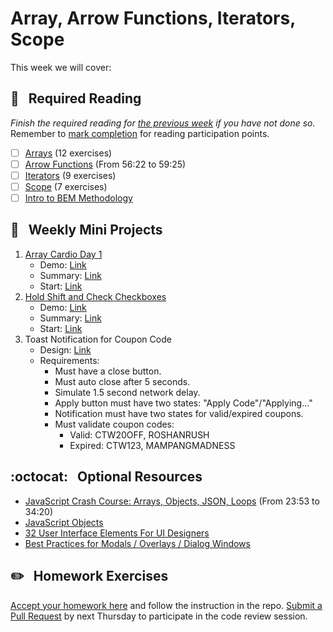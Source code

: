 # Array, Arrow Functions, Iterators, Scope

This week we will cover:

## :closed_book: &nbsp; **Required Reading**

*Finish the required reading for [the previous week](../week-two) if you have not done so.* Remember to [mark completion](../week-zero/about.md#learning-guide) for reading participation points.

  - [ ] [Arrays](https://www.codecademy.com/courses/introduction-to-javascript/lessons/arrays) (12 exercises)
  - [ ] [Arrow Functions](https://www.youtube.com/watch?v=hdI2bqOjy3c&t=3382s) (From 56:22 to 59:25)
  - [ ] [Iterators](https://www.codecademy.com/courses/introduction-to-javascript/lessons/javascript-iterators) (9 exercises)
  - [ ] [Scope](https://www.codecademy.com/courses/introduction-to-javascript/lessons/scope) (7 exercises)
  - [ ] [Intro to BEM Methodology](https://www.youtube.com/watch?v=SLjHSVwXYq4)

## :dart: &nbsp; **Weekly Mini Projects**

1. [Array Cardio Day 1](https://www.youtube.com/watch?v=HB1ZC7czKRs&list=PLu8EoSxDXHP6CGK4YVJhL_VWetA865GOH&index=4)
    * Demo: [Link](https://vanntile.github.io/JavaScript30/04%20-%20Array%20Cardio%20Day%201/)
    * Summary: [Link](https://github.com/usyyy/javascript/blob/master/JavaScript30/analysis.md#4-array-cardio-day-1)
    * Start: [Link](https://github.com/wearecodets/mini-projects/tree/week-three-a)
2. [Hold Shift and Check Checkboxes](https://www.youtube.com/watch?v=RIPYsKx1iiU&list=PLu8EoSxDXHP6CGK4YVJhL_VWetA865GOH&index=10)
    * Demo: [Link](https://vanntile.github.io/JavaScript30/10%20-%20Hold%20Shift%20and%20Check%20Checkboxes/)
    * Summary: [Link](https://github.com/usyyy/javascript/blob/master/JavaScript30/analysis.md#10-hold-shift-and-check-checkboxes)
    * Start: [Link](https://github.com/wearecodets/mini-projects/tree/week-three-b)
3. Toast Notification for Coupon Code
    * Design: [Link](https://dribbble.com/shots/3805346--Your-toast-is-ready)
    * Requirements:
      - Must have a close button.
      - Must auto close after 5 seconds.
      - Simulate 1.5 second network delay.
      - Apply button must have two states: "Apply Code"/"Applying..."
      - Notification must have two states for valid/expired coupons.
      - Must validate coupon codes:
        * Valid: CTW20OFF, ROSHANRUSH
        * Expired: CTW123, MAMPANGMADNESS

## :octocat: &nbsp; **Optional Resources**

* [JavaScript Crash Course: Arrays, Objects, JSON, Loops](https://www.youtube.com/watch?v=hdI2bqOjy3c&t=1433s) (From 23:53 to 34:20)
* [JavaScript Objects](https://www.w3schools.com/js/js_objects.asp)
* [32 User Interface Elements For UI Designers](https://careerfoundry.com/en/blog/ui-design/ui-element-glossary/)
* [Best Practices for Modals / Overlays / Dialog Windows](https://uxplanet.org/best-practices-for-modals-overlays-dialog-windows-c00c66cddd8c)

## :pencil2: &nbsp; **Homework Exercises**

[Accept your homework here](https://classroom.github.com/a/FU8_Smq7) and follow the instruction in the repo. [Submit a Pull Request](../week-zero/about.md#homework-pull-request) by next Thursday to participate in the code review session.